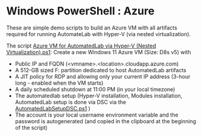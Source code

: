 # Windows PowerShell : Azure

These are simple demo scripts to build an Azure VM with all artifacts required for running AutomateLab with Hyper-V (via nested virtualization).

The script [Azure VM for AutomatedLab via Hyper-V (Nested Virtualization).ps1](./Azure%20VM%20for%20AutomatedLab%20via%20Hyper-V%20(Nested%20Virtualization).ps1): Create a new Windows 11 Azure VM (Size: D8s v5) with 
- Public IP and FQDN (\<vmname\>.\<location\>.cloudapp.azure.com) 
- A 512-GB sized F: partition dedicated to host AutomatedLab artifacts
- A JIT policy for RDP and allowing only your current IP address (3-hour long - enabled when the VM starts)
- A daily  scheduled shutdown at 11:00 PM (in your local timezone)
- The automatedlab setup (Hyper-V installation, Modules installation, AutomatedLab setup is done via DSC via the [AutomatedLabSetupDSC.ps1](./AutomatedLabSetupDSC.ps1) )
- The account is your local username environment variable and the password is autogenerated (and copied in the clipboard at the beginning of the script)